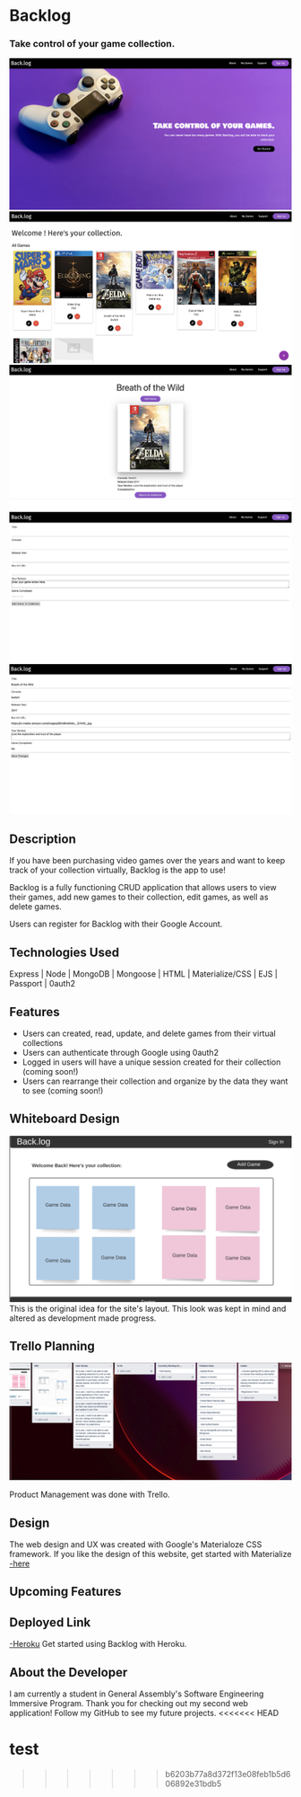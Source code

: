 # Backlog
### Take control of your game collection.

![SplashPage](/images/Screen%20Shot%202022-09-16%20at%208.08.20%20AM.png)
![Collection](/images/Screen%20Shot%202022-09-16%20at%208.09.13%20AM.png)
![Show](/images/Screen%20Shot%202022-09-16%20at%208.22.02%20AM.png)
![Add](/images/Screen%20Shot%202022-09-16%20at%208.22.53%20AM.png)
![Edit](/images/Screen%20Shot%202022-09-16%20at%208.23.51%20AM.png)

## Description

If you have been purchasing video games over the years and want to keep track of your collection virtually, Backlog is the app to use!

Backlog is a fully functioning CRUD application that allows users to view their games, add new games to their collection, edit games, as well as delete games.

Users can register for Backlog with their Google Account.

## Technologies Used

Express | Node | MongoDB | Mongoose | HTML | Materialize/CSS | EJS | Passport | 0auth2

## Features

* Users can created, read, update, and delete games from their virtual collections
* Users can authenticate through Google using 0auth2
* Logged in users will have a unique session created for their collection (coming soon!)
* Users can rearrange their collection and organize by the data they want to see (coming soon!)

## Whiteboard Design

![Whiteboard](images/Screen%20Shot%202022-09-16%20at%208.17.03%20AM.png)
This is the original idea for the site's layout. This look was kept in mind and altered as development made progress.

## Trello Planning

![Trello](/images/Screen%20Shot%202022-09-16%20at%208.19.07%20AM.png)

Product Management was done with Trello.

## Design

The web design and UX was created with Google's Materialoze CSS framework. If you like the design of this website, get started with Materialize [-here](https://materializecss.com/)

## Upcoming Features


## Deployed Link

[-Heroku](https://seir-backlog-app.herokuapp.com/)
Get started using Backlog with Heroku.

## About the Developer

I am currently a student in General Assembly's Software Engineering Immersive Program. Thank you for checking out my second web application! Follow my GitHub to see my future projects.
<<<<<<< HEAD

test
=======
>>>>>>> b6203b77a8d372f13e08feb1b5d606892e31bdb5
